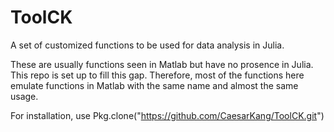 # ToolCK
A set of customized functions to be used for data analysis in Julia.

These are usually functions seen in Matlab but have no prosence in Julia. This repo is set up to fill this gap. Therefore, most of the functions here emulate functions in Matlab with the same name and almost the same usage.

For installation, use Pkg.clone("https://github.com/CaesarKang/ToolCK.git")
